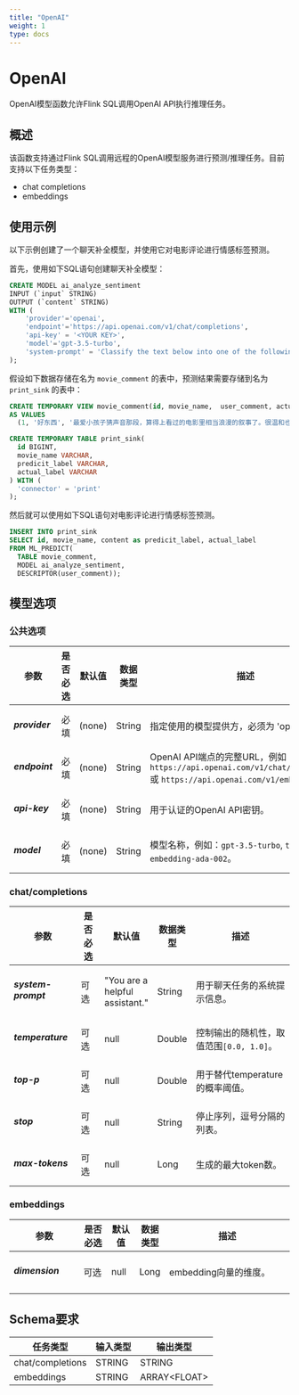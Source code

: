 ```yaml
---	
title: "OpenAI"
weight: 1
type: docs
---	
```

<!--	
Licensed to the Apache Software Foundation (ASF) under one	
or more contributor license agreements.  See the NOTICE file	
distributed with this work for additional information	
regarding copyright ownership.  The ASF licenses this file	
to you under the Apache License, Version 2.0 (the	
"License"); you may not use this file except in compliance	
with the License.  You may obtain a copy of the License at	
  http://www.apache.org/licenses/LICENSE-2.0	
Unless required by applicable law or agreed to in writing,	
software distributed under the License is distributed on an	
"AS IS" BASIS, WITHOUT WARRANTIES OR CONDITIONS OF ANY	
KIND, either express or implied.  See the License for the	
specific language governing permissions and limitations	
under the License.	
-->	

# OpenAI

OpenAI模型函数允许Flink SQL调用OpenAI API执行推理任务。

## 概述

该函数支持通过Flink SQL调用远程的OpenAI模型服务进行预测/推理任务。目前支持以下任务类型：

* chat completions
* embeddings

## 使用示例

以下示例创建了一个聊天补全模型，并使用它对电影评论进行情感标签预测。

首先，使用如下SQL语句创建聊天补全模型：

```sql	
CREATE MODEL ai_analyze_sentiment	
INPUT (`input` STRING)	
OUTPUT (`content` STRING)	
WITH (	
    'provider'='openai',	
    'endpoint'='https://api.openai.com/v1/chat/completions',	
    'api-key' = '<YOUR KEY>',	
    'model'='gpt-3.5-turbo',	
    'system-prompt' = 'Classify the text below into one of the following labels: [positive, negative, neutral, mixed]. Output only the label.'	
);	
```

假设如下数据存储在名为 `movie_comment` 的表中，预测结果需要存储到名为 `print_sink` 的表中：	

```sql	
CREATE TEMPORARY VIEW movie_comment(id, movie_name,  user_comment, actual_label)	
AS VALUES 	
  (1, '好东西', '最爱小孩子猜声音那段，算得上看过的电影里相当浪漫的叙事了。很温和也很有爱。', 'positive');	

CREATE TEMPORARY TABLE print_sink(	
  id BIGINT,	
  movie_name VARCHAR, 	
  predicit_label VARCHAR, 	
  actual_label VARCHAR	
) WITH (	
  'connector' = 'print'	
);	
```

然后就可以使用如下SQL语句对电影评论进行情感标签预测。	

```sql	
INSERT INTO print_sink	
SELECT id, movie_name, content as predicit_label, actual_label 	
FROM ML_PREDICT(	
  TABLE movie_comment, 	
  MODEL ai_analyze_sentiment,	
  DESCRIPTOR(user_comment));   	
```

## 模型选项	

### 公共选项	

<table class="table table-bordered">	
    <thead>	
        <tr>	
            <th class="text-left" style="width: 25%">参数</th>	
            <th class="text-center" style="width: 10%">是否必选</th>	
            <th class="text-center" style="width: 10%">默认值</th>	
            <th class="text-center" style="width: 10%">数据类型</th>	
            <th class="text-center" style="width: 45%">描述</th>	
        </tr>	
    </thead>	
    <tbody>	
        <tr>	
            <td>	
                <h5>provider</h5>	
            </td>	
            <td>必填</td>	
            <td style="word-wrap: break-word;">(none)</td>	
            <td>String</td>	
            <td>指定使用的模型提供方，必须为 'openai'。</td>	
        </tr>	
        <tr>	
            <td>	
                <h5>endpoint</h5>	
            </td>	
            <td>必填</td>	
            <td style="word-wrap: break-word;">(none)</td>	
            <td>String</td>	
            <td>OpenAI API端点的完整URL，例如：<code>https://api.openai.com/v1/chat/completions</code> 或	
                <code>https://api.openai.com/v1/embeddings</code>。</td>	
        </tr>	
        <tr>	
            <td>	
                <h5>api-key</h5>	
            </td>	
            <td>必填</td>	
            <td style="word-wrap: break-word;">(none)</td>	
            <td>String</td>	
            <td>用于认证的OpenAI API密钥。</td>	
        </tr>	
        <tr>	
            <td>	
                <h5>model</h5>	
            </td>	
            <td>必填</td>	
            <td style="word-wrap: break-word;">(none)</td>	
            <td>String</td>	
            <td>模型名称，例如：<code>gpt-3.5-turbo</code>, <code>text-embedding-ada-002</code>。</td>	
        </tr>	
    </tbody>	
</table>	

### chat/completions	

<table class="table table-bordered">	
    <thead>	
        <tr>	
            <th class="text-left" style="width: 25%">参数</th>	
            <th class="text-center" style="width: 10%">是否必选</th>	
            <th class="text-center" style="width: 10%">默认值</th>	
            <th class="text-center" style="width: 10%">数据类型</th>	
            <th class="text-center" style="width: 45%">描述</th>	
        </tr>	
    </thead>	
    <tbody>	
        <tr>	
            <td>	
                <h5>system-prompt</h5>	
            </td>	
            <td>可选</td>	
            <td style="word-wrap: break-word;">"You are a helpful assistant."</td>	
            <td>String</td>	
            <td>用于聊天任务的系统提示信息。</td>	
        </tr>	
        <tr>	
            <td>	
                <h5>temperature</h5>	
            </td>	
            <td>可选</td>	
            <td style="word-wrap: break-word;">null</td>	
            <td>Double</td>	
            <td>控制输出的随机性，取值范围<code>[0.0, 1.0]</code>。</td>	
        </tr>	
        <tr>	
            <td>	
                <h5>top-p</h5>	
            </td>	
            <td>可选</td>	
            <td style="word-wrap: break-word;">null</td>	
            <td>Double</td>	
            <td>用于替代temperature的概率阈值。</td>	
        </tr>	
        <tr>	
            <td>	
                <h5>stop</h5>	
            </td>	
            <td>可选</td>	
            <td style="word-wrap: break-word;">null</td>	
            <td>String</td>	
            <td>停止序列，逗号分隔的列表。</td>	
        </tr>	
        <tr>	
            <td>	
                <h5>max-tokens</h5>	
            </td>	
            <td>可选</td>	
            <td style="word-wrap: break-word;">null</td>	
            <td>Long</td>	
            <td>生成的最大token数。</td>	
        </tr>	
    </tbody>	
</table>	

### embeddings	

<table class="table table-bordered">	
    <thead>	
        <tr>	
            <th class="text-left" style="width: 25%">参数</th>	
            <th class="text-center" style="width: 10%">是否必选</th>	
            <th class="text-center" style="width: 10%">默认值</th>	
            <th class="text-center" style="width: 10%">数据类型</th>	
            <th class="text-center" style="width: 45%">描述</th>	
        </tr>	
    </thead>	
    <tbody>	
        <tr>	
            <td>	
                <h5>dimension</h5>	
            </td>	
            <td>可选</td>	
            <td style="word-wrap: break-word;">null</td>	
            <td>Long</td>	
            <td>embedding向量的维度。</td>	
        </tr>	
    </tbody>	
</table>	

## Schema要求	

<table class="table table-bordered">	
    <thead>	
        <tr>	
            <th class="text-center">任务类型</th>	
            <th class="text-left">输入类型</th>	
            <th class="text-center">输出类型</th>	
        </tr>	
    </thead>	
    <tbody>	
        <tr>	
            <td>chat/completions</td>	
            <td>STRING</td>	
            <td>STRING</td>	
        </tr>	
        <tr>	
            <td>embeddings</td>	
            <td>STRING</td>	
            <td>ARRAY&lt;FLOAT&gt;</td>	
        </tr>	
    </tbody>	
</table>	
